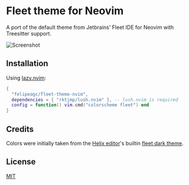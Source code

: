 # Fleet theme for Neovim

A port of the default theme from Jetbrains' Fleet IDE for Neovim with Treesitter support.

![Screenshot](https://user-images.githubusercontent.com/17355488/233804511-a079e741-4d25-4232-ac47-da6d160d8f5d.png)

## Installation

Using [lazy.nvim](https://github.com/folke/lazy.nvim):

```lua
{
  "felipeagc/fleet-theme-nvim",
  dependencies = { "rktjmp/lush.nvim" }, -- lush.nvim is required
  config = function() vim.cmd("colorscheme fleet") end
}
```

## Credits

Colors were initially taken from the [Helix editor](https://github.com/helix-editor/helix)'s builtin [fleet dark theme](https://github.com/helix-editor/helix/blob/b0ceac608ebc117399af89b81fbd0837d370161d/runtime/themes/fleet_dark.toml).

## License
[MIT](./LICENSE)

